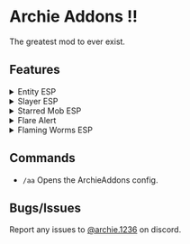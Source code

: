 # **Archie Addons !!**
The greatest mod to ever exist.

## Features
<details>
<summary>Entity ESP</summary>

 * Renders a esp over your selection of entities
 * Style and colour of the esp is totally customizable
</details>
<details>
<summary>Slayer ESP</summary>

* Similar to the Entity ESP, however this one is set to all slayer bosses (working on making it only affect YOUR boss)
* Style and colour is customizeable for this too
</details>
<details>
<summary>Starred Mob ESP</summary>

* Starred Dungeon Mobs will have a ESP-Box rendered over them (still need to finish working on this :/)
* Style and colour is yet again customizeable
</details>
<details>
<summary>Flare Alert</summary>

* Sends a title on screen when your flare expires (Alert, Warning, SOS)
</details>
<details>
<summary>Flaming Worms ESP</summary>

* When turned on this feature will detect any lava spots where it is possible to catch flaming worms.
</details>

## Commands
- `/aa` Opens the ArchieAddons config.

## Bugs/Issues
Report any issues to [@archie.1236](https://discord.com/users/682995242546495561) on discord.
